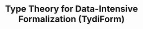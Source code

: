 ---
title: Type Theory for Data-Intensive Formalization (TydiForm)
url: https://tydiform.fmf.uni-lj.si/
principal_investigators:
    - prof. dr. Andrej Bauer
funding: Air Force Office of Scientific Research (AFOSR), project FA9550-21-1-0024
start: 2020-11-01
end: 2025-10-31
---